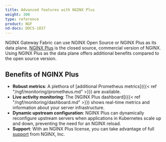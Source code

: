 ```yaml
---
title: Advanced features with NGINX Plus
weight: 300
type: reference
product: NGF
nd-docs: DOCS-1837
---
```


NGINX Gateway Fabric can use NGINX Open Source or NGINX Plus as its data plane. [NGINX Plus](https://www.nginx.com/products/nginx/) is the closed source, commercial version of NGINX. Using NGINX Plus as the data plane offers additional benefits compared to the open source version.

## Benefits of NGINX Plus

- **Robust metrics**: A plethora of [additional Prometheus metrics]({{< ref "/ngf/monitoring/prometheus.md" >}}) are available.
- **Live activity monitoring**: The [NGINX Plus dashboard]({{< ref "/ngf/monitoring/dashboard.md" >}}) shows real-time metrics and information about your server infrastructure.
- **Dynamic upstream configuration**: NGINX Plus can dynamically reconfigure upstream servers when applications in Kubernetes scale up and down, preventing the need for an NGINX reload.
- **Support**: With an NGINX Plus license, you can take advantage of full [support](https://my.f5.com/manage/s/article/K000140156/) from NGINX, Inc.
